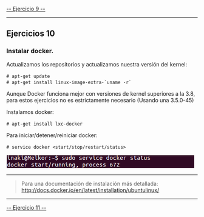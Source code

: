 [-- Ejercicio 9 --](./ejercicio09.md)

------------------

## Ejercicios 10

### Instalar docker.

Actualizamos los repositorios y actualizamos nuestra versión del kernel:

    # apt-get update
    # apt-get install linux-image-extra-`uname -r`

Aunque Docker funciona mejor con versiones de kernel superiores a la 3.8, para estos ejercicios no es estrictamente necesario (Usando una 3.5.0-45)

Instalamos docker:

    # apt-get install lxc-docker


Para iniciar/detener/reiniciar docker:

    # service docker <start/stop/restart/status>
    
![](./images/docker_status.png "Estado del servicio docker")

------------------

> Para una documentación de instalación más detallada: http://docs.docker.io/en/latest/installation/ubuntulinux/

------------------

[-- Ejercicio 11 --](./ejercicio11.md)
